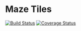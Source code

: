 # Maze Tiles

[![Build Status](https://travis-ci.org/marcbreitung/maze-tiles.svg?branch=master)](https://travis-ci.org/marcbreitung/maze-tiles) [![Coverage Status](https://coveralls.io/repos/github/marcbreitung/maze-tiles/badge.svg?branch=master)](https://coveralls.io/github/marcbreitung/maze-tiles?branch=master)